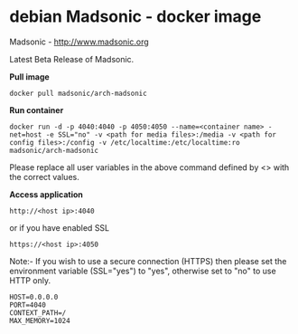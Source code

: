 debian Madsonic - docker image 
==============================

Madsonic - http://www.madsonic.org

Latest Beta Release of Madsonic.

**Pull image**

```
docker pull madsonic/arch-madsonic
```

**Run container**

```
docker run -d -p 4040:4040 -p 4050:4050 --name=<container name> -net=host -e SSL="no" -v <path for media files>:/media -v <path for config files>:/config -v /etc/localtime:/etc/localtime:ro madsonic/arch-madsonic
```

Please replace all user variables in the above command defined by <> with the correct values.


**Access application**

```
http://<host ip>:4040
```

or if you have enabled SSL

```
https://<host ip>:4050
```

Note:- If you wish to use a secure connection (HTTPS) then please set the environment variable (SSL="yes") to "yes", otherwise set to "no" to use HTTP only. 

```
HOST=0.0.0.0  
PORT=4040  
CONTEXT_PATH=/  
MAX_MEMORY=1024  
```


